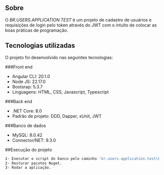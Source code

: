 ## Sobre
O *BR.USERS.APPLICATION.TEST* é um projeto de cadastro de usuários e requisições de login pelo token através do JWT com 
o intuíto de colocar as boas práticas de programação.

## Tecnologias utilizadas

O projeto foi desenvolvido nas seguintes tecnologias:

###Front end
- Angular CLI: 20.1.0
- Node JS: 22.17.0
- Bootsrap: 5.3.7
- Linguagens: HTML, CSS, Javascript, Typescript

###Back end
- .NET Core: 8.0
- Padrão de projeto: DDD, Dapper, xUnit, JWT

###Banco de dados
- MySQL: 8.0.42
- Connector/NET: 9.3.0

##Execução do projeto

``` bash
1- Executar o script do banco pelo caminho 'br.users.application.test\bdSql\scriptBdUserCx.sql' no MySQL Workbench.
2- Resturar pacotes Nuget.
3- Rodar a aplicação.
```
